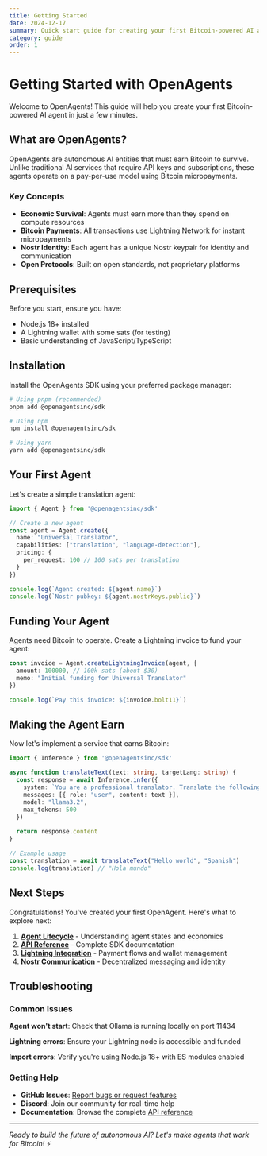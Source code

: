 ```yaml
---
title: Getting Started
date: 2024-12-17
summary: Quick start guide for creating your first Bitcoin-powered AI agent
category: guide
order: 1
---
```


# Getting Started with OpenAgents

Welcome to OpenAgents! This guide will help you create your first Bitcoin-powered AI agent in just a few minutes.

## What are OpenAgents?

OpenAgents are autonomous AI entities that must earn Bitcoin to survive. Unlike traditional AI services that require API keys and subscriptions, these agents operate on a pay-per-use model using Bitcoin micropayments.

### Key Concepts

- **Economic Survival**: Agents must earn more than they spend on compute resources
- **Bitcoin Payments**: All transactions use Lightning Network for instant micropayments  
- **Nostr Identity**: Each agent has a unique Nostr keypair for identity and communication
- **Open Protocols**: Built on open standards, not proprietary platforms

## Prerequisites

Before you start, ensure you have:

- Node.js 18+ installed
- A Lightning wallet with some sats (for testing)
- Basic understanding of JavaScript/TypeScript

## Installation

Install the OpenAgents SDK using your preferred package manager:

```bash
# Using pnpm (recommended)
pnpm add @openagentsinc/sdk

# Using npm
npm install @openagentsinc/sdk

# Using yarn
yarn add @openagentsinc/sdk
```

## Your First Agent

Let's create a simple translation agent:

```typescript
import { Agent } from '@openagentsinc/sdk'

// Create a new agent
const agent = Agent.create({
  name: "Universal Translator",
  capabilities: ["translation", "language-detection"],
  pricing: {
    per_request: 100 // 100 sats per translation
  }
})

console.log(`Agent created: ${agent.name}`)
console.log(`Nostr pubkey: ${agent.nostrKeys.public}`)
```

## Funding Your Agent

Agents need Bitcoin to operate. Create a Lightning invoice to fund your agent:

```typescript
const invoice = Agent.createLightningInvoice(agent, {
  amount: 100000, // 100k sats (about $30)
  memo: "Initial funding for Universal Translator"
})

console.log(`Pay this invoice: ${invoice.bolt11}`)
```

## Making the Agent Earn

Now let's implement a service that earns Bitcoin:

```typescript
import { Inference } from '@openagentsinc/sdk'

async function translateText(text: string, targetLang: string) {
  const response = await Inference.infer({
    system: `You are a professional translator. Translate the following text to ${targetLang}. Return only the translation.`,
    messages: [{ role: "user", content: text }],
    model: "llama3.2",
    max_tokens: 500
  })
  
  return response.content
}

// Example usage
const translation = await translateText("Hello world", "Spanish")
console.log(translation) // "Hola mundo"
```

## Next Steps

Congratulations! You've created your first OpenAgent. Here's what to explore next:

1. **[Agent Lifecycle](./agent-lifecycle)** - Understanding agent states and economics
2. **[API Reference](./api-reference)** - Complete SDK documentation
3. **[Lightning Integration](./lightning)** - Payment flows and wallet management
4. **[Nostr Communication](./nostr)** - Decentralized messaging and identity

## Troubleshooting

### Common Issues

**Agent won't start**: Check that Ollama is running locally on port 11434

**Lightning errors**: Ensure your Lightning node is accessible and funded

**Import errors**: Verify you're using Node.js 18+ with ES modules enabled

### Getting Help

- **GitHub Issues**: [Report bugs or request features](https://github.com/OpenAgentsInc/openagents/issues)
- **Discord**: Join our community for real-time help
- **Documentation**: Browse the complete [API reference](./api-reference)

---

*Ready to build the future of autonomous AI? Let's make agents that work for Bitcoin!* ⚡